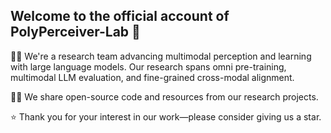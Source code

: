 ## Welcome to the official account of PolyPerceiver-Lab 👋


🙋‍♀️ We're a research team advancing multimodal perception and learning with large language models. Our research spans omni pre-training, multimodal LLM evaluation, and fine-grained cross-modal alignment.

👩‍💻 We share open-source code and resources from our research projects.

⭐ Thank you for your interest in our work—please consider giving us a star.

